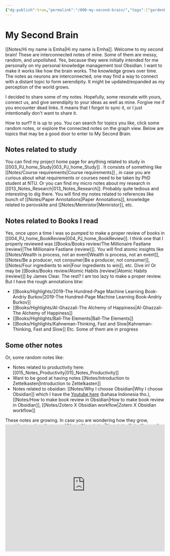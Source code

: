 ```yaml
---
{"dg-publish":true,"permalink":"/000-my-second-brain/","tags":["gardenEntry"]}
---
```



# My Second Brain

[[Notes/Hi my name is Emha\|Hi my name is Emha]]. Welcome to my second brain!
These are interconnected notes of mine. Some of them are messy, random, and unpolished. Yes, because they were initially intended for me personally on my personal knowledge management tool Obsidian. I want to make it works like how the brain works. The knowledge grows over time. The notes as neurons are interconnected, one may find a way to connect with a distant topic to form serendipity. It might be updated/expanded as my perception of the world grows. 

I decided to share some of my notes. Hopefully, some resonate with yours, connect us, and give serendipity to your ideas as well as mine. Forgive me if you encounter dead links. It means that I forgot to sync it, or I just intentionally don't want to share it. 

How to surf? It is up to you.
You can search for topics you like, click some random notes, or explore the connected notes on the graph view. 
Below are topics that may be a good door to enter to My Second Brain.

## Notes related to study
You can find my project home page for anything related to study in  [[003_PJ_home_Study\|003_PJ_home_Study]] .
It consists of something like [[Notes/Course requirements\|Course requirements]] , in case you are curious about what requirements or courses need to be taken by PhD student at NTU. 
Or you can find my micro notes about my research in [[013_Notes_Research\|013_Notes_Research]]. Probably quite tedious and interesting to dig there. You will find my notes related to references like bunch of [[Notes/Paper Annotations\|Paper Annotations]], knowledge related to perovskite and [[Notes/Memristor\|Memristor]],  etc.

## Notes related to Books I read
Yes, once upon a time I was so pumped to make a proper review of books in [[004_PJ_home_BookReview\|004_PJ_home_BookReview]]. 
I think one that I properly reviewed was [[Books/Books review/The Millionaire Fastlane (review)\|The Millionaire Fastlane (review)]]. You will find atomic insights like [[Notes/Wealth is process, not an event\|Wealth is process, not an event]], [[Notes/Be a producer, not consumer\|Be a producer, not consumer]], [[Notes/Four ingredients to win\|Four ingredients to win]], etc. Dive in!
Or may be [[Books/Books review/Atomic Habits (review)\|Atomic Habits (review)]] by James Clear.
The rest? I am too lazy to make a proper review. But I have the rough annotations btw:
-  [[Books/Highlights/2019-The Hundred-Page Machine Learning Book-Andriy Burkov\|2019-The Hundred-Page Machine Learning Book-Andriy Burkov]]
- [[Books/Highlights/Al-Ghazzali-The Alchemy of Happiness\|Al-Ghazzali-The Alchemy of Happiness]]
- [[Books/Highlights/Ball-The Elements\|Ball-The Elements]]
- [[Books/Highlights/Kahneman-Thinking, Fast and Slow\|Kahneman-Thinking, Fast and Slow]]
Etc.
Some of them are in progress

## Some other notes
Or, some random notes like:
- Notes related to productivity here:  [[015_Notes_Productivity\|015_Notes_Productivity]]
- Want to be good at having notes [[Notes/Introduction to Zettelkasten\|Introduction to Zettelkasten]]
- Notes related to obsidian:  [[Notes/Why I choose Obsidian\|Why I choose Obsidian]] which I have the [Youtube here](https://www.youtube.com/watch?v=RLIWRcY_qmA&t=49s&ab_channel=EmhaBayu) (bahasa Indonesia tho.), [[Notes/How to make book review in Obsidian\|How to make book review in Obsidian]], [[Notes/Zotero X Obsidian workflow\|Zotero X Obsidian workflow]]



These notes are growing. In case you are wondering how they grow, consider to subscribe to my [[Notes/Newsletter\|Newsletter]]. I will compile the ideas from my messy second brain and make an edible article for you bi-weekly. Don't worry, I will not spam you.

<iframe src="https://awesome-speaker-2973.ck.page/ea63c6e045" style="width:100%; height:400px; border:none; margin-top:-60px"></iframe>
